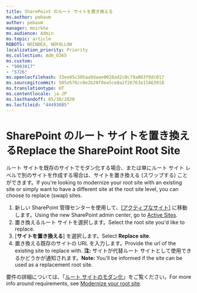 ```yaml
---
title: SharePoint のルート サイトを置き換える
ms.author: pebaum
author: pebaum
manager: mnirkhe
ms.audience: Admin
ms.topic: article
ROBOTS: NOINDEX, NOFOLLOW
localization_priority: Priority
ms.collection: Adm_O365
ms.custom:
- "9003017"
- "5726"
ms.openlocfilehash: 33ee85c305aa9daae0028ad2c0c79a003f9dc017
ms.sourcegitcommit: 505a576cc0e2b20f8ea5ce0a2f26763a11463918
ms.translationtype: HT
ms.contentlocale: ja-JP
ms.lasthandoff: 05/30/2020
ms.locfileid: "44493685"
---
```

# <a name="replace-the-sharepoint-root-site"></a><span data-ttu-id="9961c-102">SharePoint のルート サイトを置き換える</span><span class="sxs-lookup"><span data-stu-id="9961c-102">Replace the SharePoint Root Site</span></span>
<span data-ttu-id="9961c-103">ルート サイトを既存のサイトでモダン化する場合、または単にルート サイト レベルで別のサイトを作成する場合は、サイトを置き換える (スワップする) ことができます。</span><span class="sxs-lookup"><span data-stu-id="9961c-103">If you're looking to modernize your root site with an existing site or simply want to have a different site at the root site level, you can choose to replace (swap) sites.</span></span>

1. <span data-ttu-id="9961c-104">新しい SharePoint 管理センターを使用して、[[アクティブなサイト]](https://admin.microsoft.com/sharepoint?page=siteManagement&modern=true) に移動します。</span><span class="sxs-lookup"><span data-stu-id="9961c-104">Using the new SharePoint admin center, go to [Active Sites](https://admin.microsoft.com/sharepoint?page=siteManagement&modern=true).</span></span>
2. <span data-ttu-id="9961c-105">置き換えるルート サイトを選択します。</span><span class="sxs-lookup"><span data-stu-id="9961c-105">Select the root site you'd like to replace.</span></span>
3. <span data-ttu-id="9961c-106">[**サイトを置き換える**] を選択します。</span><span class="sxs-lookup"><span data-stu-id="9961c-106">Select **Replace site**.</span></span>
4. <span data-ttu-id="9961c-107">置き換える既存のサイトの URL を入力します。</span><span class="sxs-lookup"><span data-stu-id="9961c-107">Provide the url of the existing site to replace with.</span></span> <span data-ttu-id="9961c-108">**注:** サイトが代替ルート サイトとして使用できるかどうかが通知されます。</span><span class="sxs-lookup"><span data-stu-id="9961c-108">**Note:** You'll be informed if the site can be used as a replacement root site.</span></span>

<span data-ttu-id="9961c-109">要件の詳細については、「[ルート サイトのモダン化](https://docs.microsoft.com/sharepoint/modern-root-site)」をご覧ください。</span><span class="sxs-lookup"><span data-stu-id="9961c-109">For more info around requirements, see [Modernize your root site](https://docs.microsoft.com/sharepoint/modern-root-site).</span></span>